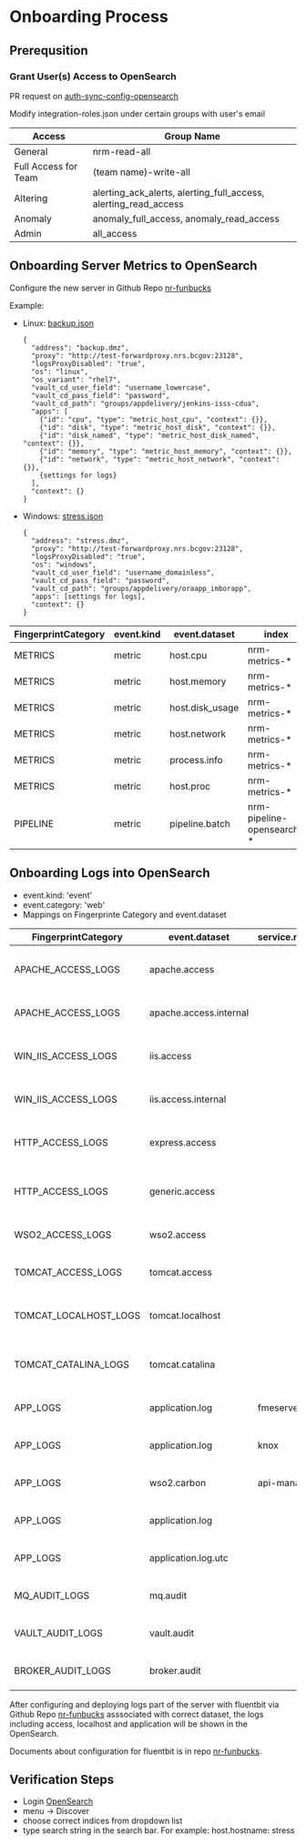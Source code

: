 # Onboarding Process

## Prerequsition

### Grant User(s) Access to OpenSearch
PR request on [auth-sync-config-opensearch
](https://github.com/bcgov-nr/auth-sync-config-opensearch)

Modify integration-roles.json under certain groups with user's email

| Access               | Group Name                                                      |
|----------------------|-----------------------------------------------------------------|
| General              | nrm-read-all                                                    |
| Full Access for Team | (team name)-write-all                                           |
| Altering             | alerting_ack_alerts, alerting_full_access, alerting_read_access |
| Anomaly              | anomaly_full_access, anomaly_read_access                        |
| Admin                | all_access                                                      |

## Onboarding Server Metrics to OpenSearch
Configure the new server in Github Repo [nr-funbucks](https://github.com/bcgov-nr/nr-funbucks/tree/main/config/server)

Example: 

- Linux: [backup.json](https://github.com/bcgov-nr/nr-funbucks/blob/main/config/server/backup.json)

    ```
    {
      "address": "backup.dmz",
      "proxy": "http://test-forwardproxy.nrs.bcgov:23128",
      "logsProxyDisabled": "true",
      "os": "linux",
      "os_variant": "rhel7",
      "vault_cd_user_field": "username_lowercase",
      "vault_cd_pass_field": "password",
      "vault_cd_path": "groups/appdelivery/jenkins-isss-cdua",
      "apps": [
        {"id": "cpu", "type": "metric_host_cpu", "context": {}},
        {"id": "disk", "type": "metric_host_disk", "context": {}},
        {"id": "disk_named", "type": "metric_host_disk_named", "context": {}},
        {"id": "memory", "type": "metric_host_memory", "context": {}},
        {"id": "network", "type": "metric_host_network", "context": {}},
        {settings for logs}
      ],
      "context": {}
    }
    ```

- Windows: [stress.json](https://github.com/bcgov-nr/nr-funbucks/blob/main/config/server/stress.json)

    ```
    {
      "address": "stress.dmz",
      "proxy": "http://test-forwardproxy.nrs.bcgov:23128",
      "logsProxyDisabled": "true",
      "os": "windows",
      "vault_cd_user_field": "username_domainless",
      "vault_cd_pass_field": "password",
      "vault_cd_path": "groups/appdelivery/oraapp_imborapp",
      "apps": [settings for logs],
      "context": {}
    }
    ```

| FingerprintCategory | event.kind | event.dataset   | index                     |
|---------------------|------------|-----------------|---------------------------|
| METRICS             | metric     | host.cpu        | nrm-metrics-*             |
| METRICS             | metric     | host.memory     | nrm-metrics-*             |
| METRICS             | metric     | host.disk_usage | nrm-metrics-*             |
| METRICS             | metric     | host.network    | nrm-metrics-*             |
| METRICS             | metric     | process.info    | nrm-metrics-*             |
| METRICS             | metric     | host.proc       | nrm-metrics-*             |
| PIPELINE            | metric     | pipeline.batch  | nrm-pipeline-opensearch-* |

## Onboarding Logs into OpenSearch

- event.kind: 'event'
- event.category: 'web'
- Mappings on Fingerprinte Category and event.dataset

| FingerprintCategory   | event.dataset          | service.name | index                  |
|-----------------------|------------------------|--------------|------------------------|
| APACHE_ACCESS_LOGS    | apache.access          |              | nrm-access-external-*  |
| APACHE_ACCESS_LOGS    | apache.access.internal |              | nrm-access-internal-*  |
| WIN_IIS_ACCESS_LOGS   | iis.access             |              | nrm-access-external-*  |
| WIN_IIS_ACCESS_LOGS   | iis.access.internal    |              | nrm-access-internal-*  |
| HTTP_ACCESS_LOGS      | express.access         |              | nrm-access-external-*  |
| HTTP_ACCESS_LOGS      | generic.access         |              | nrm-access-external-*  |
| WSO2_ACCESS_LOGS      | wso2.access            |              | nrm-access-internal-*  |
| TOMCAT_ACCESS_LOGS    | tomcat.access          |              | nrm-access-internal-*  |
| TOMCAT_LOCALHOST_LOGS | tomcat.localhost       |              | nrm-tomcat-localhost-* |
| TOMCAT_CATALINA_LOGS  | tomcat.catalina        |              | nrm-tomcat-catalina-*  |
| APP_LOGS              | application.log        | fmeserver    | nrm-app-generic-*      |
| APP_LOGS              | application.log        | knox         | nrm-app-generic-*      |
| APP_LOGS              | wso2.carbon            | api-manager  | nrm-app-generic-*      |
| APP_LOGS              | application.log        |              | nrm-app-generic-*      |
| APP_LOGS              | application.log.utc    |              | nrm-app-generic-*      |
| MQ_AUDIT_LOGS         | mq.audit               |              | nrm-audit-mq-*         |
| VAULT_AUDIT_LOGS      | vault.audit            |              | nrm-audit-vault-*      |
| BROKER_AUDIT_LOGS     | broker.audit           |              | nrm-audit-broker-*     |

After configuring and deploying logs part of the server with fluentbit via Github Repo [nr-funbucks](https://github.com/bcgov-nr/nr-funbucks/tree/main/config/server) asssociated with correct dataset, the logs including access, localhost and application will be shown in the OpenSearch.

Documents about configuration for fluentbit is in repo [nr-funbucks](https://github.com/bcgov-nr/nr-funbucks).

## Verification Steps

- Login [OpenSearch](https://apm.io.nrs.gov.bc.ca/_dashboards)
- menu -> Discover
- choose correct indices from dropdown list
- type search string in the search bar. For example: host.hostname: stress 
